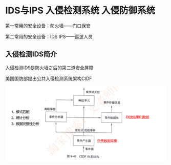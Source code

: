 # IDS与IPS 入侵检测系统 入侵防御系统

第一常用的安全设备：防火墙——门口保安

第二常用的安全设备：IDS IPS——巡逻人员

## 入侵检测IDS简介

入侵检测IDS是防火墙之后的第二道安全屏障

美国国防部提出公共入侵检测系统架构CIDF

![image-20230307222511918](./assets/image-20230307222511918.png)

